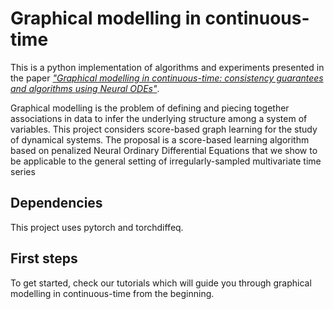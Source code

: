 # Graphical modelling in continuous-time

This is a python implementation of algorithms and experiments presented in the paper [*"Graphical modelling in continuous-time: consistency guarantees and algorithms using Neural ODEs"*](https://arxiv.org/abs/2105.02522). 

Graphical modelling is the problem of defining and piecing together associations in data to infer the underlying structure among a system of variables. This project considers score-based graph learning for the study of dynamical systems. The proposal is a score-based learning algorithm based on penalized Neural Ordinary Differential Equations that we show to be applicable to the general setting of irregularly-sampled multivariate time series


## Dependencies
This project uses pytorch and torchdiffeq.

## First steps
To get started, check our tutorials which will guide you through graphical modelling in continuous-time from the beginning. 


